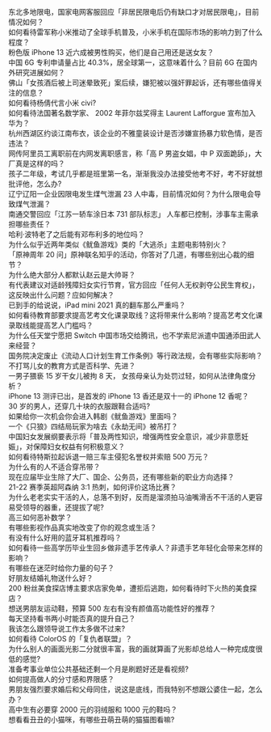东北多地限电，国家电网客服回应「非居民限电后仍有缺口才对居民限电」，目前情况如何？  
如何看待雷军称小米推动了全球手机普及，小米手机在国际市场的影响力到了什么程度？  
粉色版 iPhone 13 近六成被男性购买，他们是自己用还是送女友？  
中国 6G 专利申请量占比 40.3%，居全球第一，这意味着什么？目前 6G 在国内外研究进展如何？  
佛山「女孩酒后被上司迷晕致死」案后续，嫌犯被以强奸罪起诉，还有哪些值得关注的信息？  
如何看待杨倩代言小米 civi?  
如何看待法国著名数学家、 2002 年菲尔兹奖得主 Laurent Lafforgue 宣布加入华为？  
杭州西湖区约谈江南布衣，该企业的不雅童装设计是否涉嫌宣扬暴力软色情，是否违法？  
网传阿里员工离职前在内网发离职感言，称「高 P 男盗女娼，中 P 双面跪舔」，大厂真是这样的吗？  
孩子二年级，考试几乎都是班里第一名，渐渐我没办法接受他考不好，考不好就想批评他，怎么办?  
辽宁辽阳一企业因限电发生煤气泄漏 23 人中毒，目前情况如何？为什么限电会导致煤气泄漏？  
南通交警回应「江苏一轿车涂日本 731 部队标志」 人车都已控制，涉事车主需承担哪些责任？  
哈利·波特老了之后能有邓布利多的地位吗？  
为什么似乎近两年类似《鱿鱼游戏》类的「大逃杀」主题电影特别火？  
「原神周年 20 问」原神联名知乎的活动，你答对了几道，有哪些别出心裁的细节？  
为什么绝大部分人都默认赵云是大帅哥？  
有代表建议对适龄残障妇女实行节育，官方回应「任何人无权剥夺公民生育权」，这反映出什么问题？应如何解决？  
已到手的给说说，iPad mini 2021 真的翻车那么严重吗？  
如何看待教育部要求提高艺考文化课录取线？这将带来什么影响？提高艺考文化课录取线能提高艺人门槛吗？  
为什么任天堂宁愿把 Switch 中国市场交给腾讯，也不学索尼派遣中国通添田武人来经营？  
国务院决定废止《流动人口计划生育工作条例》等行政法规，会有哪些实际影响？  
不打骂儿女的教育方式是否科学、先进？  
一男子猥亵 15 岁干女儿被拘 8 天， 女孩母亲认为处罚过轻，如何从法律角度分析？  
iPhone 13 测评已出，是首发的 iPhone 13 香还是双十一的 iPhone 12 香呢？  
30 岁的男人，还穿几十块的衣服跟鞋合适吗?  
如果给你一次机会你会进入韩剧《鱿鱼游戏》里面吗？  
一个《只狼》四结局玩家为啥去《永劫无间》被吊打？  
中国妇女发展纲要表示将「普及两性知识，增强两性安全意识，减少非意愿妊娠」，对保障妇女权益有何积极意义？  
如何看待特斯拉起诉退一赔三车主侵犯名誉权并索赔 500 万元？  
为什么有的人不适合穿吊带？  
现在应届毕业生除了大厂、国企、公务员，还有哪些新的职业方向选择？  
21-22 赛季英超阿森纳 3:1 热刺，如何评价这场比赛？  
为什么老老实实干活的人，总落不到好，反而是溜须拍马油嘴滑舌不干活的人更容易受领导的器重，还提拔了呢?  
高三如何恶补数学？  
有哪些影视作品真实地改变了你的观念或生活？  
有没有什么好用的蓝牙耳机推荐吗？  
如何看待一些高学历毕业生回乡做非遗手艺传承人？非遗手艺年轻化会带来怎样的影响？  
有哪些在迷茫时给你力量的句子？  
好朋友结婚礼物送什么好？  
200 粉丝美食探店博主要求店家免单，遭拒后逃跑，如何看待时下火热的美食探店？  
想送男朋友运动鞋，预算 500 左右有没有颜值高功能性好的推荐？  
每天坚持看书两小时能否真的提升自己？  
我该怎么跟领导说工作太多做不过来?  
如何看待 ColorOS 的「复仇者联盟」？  
为什么别人的画面光影二分就很丰富，我的画就算画了光影却总给人一种完成度很低的感觉?  
准备考事业单位公共基础还剩一个月是刷题好还是看视频?  
如何提高做人的分寸感和界限感？  
男朋友强烈要求婚后和父母同住，说这是底线，而我特别不想跟公婆住一起，怎么办？  
高中生有必要穿 2000 元的羽绒服和 1000 元的鞋吗？  
想看看丑丑的小猫咪，有哪些丑萌丑萌的猫猫图看嘛?  
